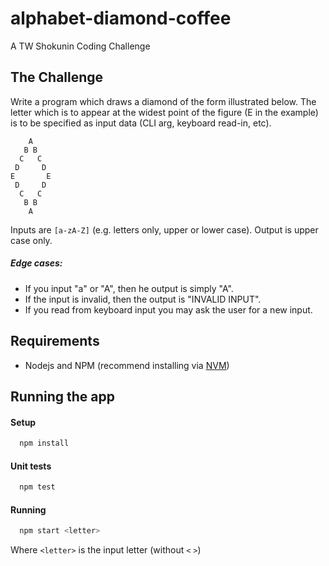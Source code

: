 # alphabet-diamond-coffee
A TW Shokunin Coding Challenge


## The Challenge
Write a program which draws a diamond of the form illustrated below. The letter which is to appear at the widest point of the figure (E in the example) is to be specified as input data (CLI arg, keyboard read-in, etc).

```
    A
   B B
  C   C
 D     D
E       E
 D     D
  C   C
   B B
    A
```

Inputs are `[a-zA-Z]` (e.g. letters only, upper or lower case). Output is upper case only.

##### Edge cases:
* If you input "a" or "A", then he output is simply "A".
* If the input is invalid, then the output is "INVALID INPUT".
* If you read from keyboard input you may ask the user for a new input.

## Requirements
* Nodejs and NPM (recommend installing via [NVM](https://github.com/creationix/nvm))

## Running the app

#### Setup

  ```bash
    npm install
  ```

#### Unit tests

  ```bash
    npm test
  ```

#### Running

  ```bash
    npm start <letter>
  ```

  Where `<letter>` is the input letter (without `<` `>`)
